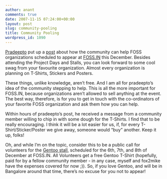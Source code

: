 ```yaml
---
author: anant
comments: true
date: 2007-11-15 07:24:00+00:00
layout: post
slug: community-pooling
title: Community Pooling
wordpress_id: 1090
---
```


[Pradeepto](http://replay.waybackmachine.org/20071227183654/http://pradeepto.livejournal.com/) put up a [post](http://replay.waybackmachine.org/20071227183654/http://pradeepto.livejournal.com/9008.html) about how the community can help FOSS organizations scheduled to appear at [FOSS.IN](http://replay.waybackmachine.org/20071227183654/http://foss.in/) this December. Besides attending the Project Days and Stalls, you can look forward to some cool swag from your favourite organization. Almost every organization is planning on T-Shirts, Stickers and Posters.

These things, unlike knowledge, aren’t free. And I am all for pradeepto’s idea of the community stepping to help. This is all the more important for FOSS.IN, because organizations aren’t allowed to sell anything at the event. The best way, therefore, is for you to get in touch with the co-ordinators of your favorite FOSS organization and ask them how you can help.

Within hours of pradeepto’s post, he received a message from a community member willing to chip in with some dough for the T-Shirts. I find that to be really encouraging. I think it will be a lot easier for us, if, for every T-Shirt/Sticker/Poster we give away, someone would “buy” another. Keep it up, folks!

Oh, and while I’m on the topic, consider this to be a public call for volunteers for the [Gentoo stall](http://replay.waybackmachine.org/20071227183654/http://www.gentoo.org/proj/en/pr/events/foss.in2007-india/index.xml), scheduled for the 6th, 7th, and 8th of December at FOSS.IN. All Volunteers get a free Gentoo T-Shirt (hopefully, paid for by a fellow community member - in any case, myself and fox2mike have the expenses covered for now ;)). So, if you love Gentoo, and will be in Bangalore around that time, there’s no excuse for you not to appear!
